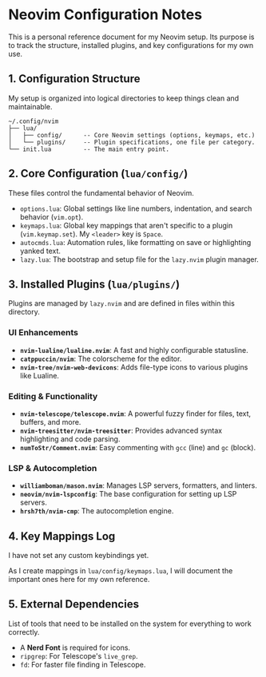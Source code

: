 # Neovim Configuration Notes

This is a personal reference document for my Neovim setup. Its purpose is to track the structure, installed plugins, and key configurations for my own use.

## 1. Configuration Structure

My setup is organized into logical directories to keep things clean and maintainable.

```
~/.config/nvim
├── lua/
│   ├── config/      -- Core Neovim settings (options, keymaps, etc.)
│   └── plugins/     -- Plugin specifications, one file per category.
└── init.lua         -- The main entry point.
```

## 2. Core Configuration (`lua/config/`)

These files control the fundamental behavior of Neovim.

* `options.lua`: Global settings like line numbers, indentation, and search behavior (`vim.opt`).
* `keymaps.lua`: Global key mappings that aren't specific to a plugin (`vim.keymap.set`). My `<leader>` key is `Space`.
* `autocmds.lua`: Automation rules, like formatting on save or highlighting yanked text.
* `lazy.lua`: The bootstrap and setup file for the `lazy.nvim` plugin manager.

## 3. Installed Plugins (`lua/plugins/`)

Plugins are managed by `lazy.nvim` and are defined in files within this directory.

### UI Enhancements

* **`nvim-lualine/lualine.nvim`**: A fast and highly configurable statusline.
* **`catppuccin/nvim`**: The colorscheme for the editor.
* **`nvim-tree/nvim-web-devicons`**: Adds file-type icons to various plugins like Lualine.

### Editing & Functionality

* **`nvim-telescope/telescope.nvim`**: A powerful fuzzy finder for files, text, buffers, and more.
* **`nvim-treesitter/nvim-treesitter`**: Provides advanced syntax highlighting and code parsing.
* **`numToStr/Comment.nvim`**: Easy commenting with `gcc` (line) and `gc` (block).

### LSP & Autocompletion

* **`williamboman/mason.nvim`**: Manages LSP servers, formatters, and linters.
* **`neovim/nvim-lspconfig`**: The base configuration for setting up LSP servers.
* **`hrsh7th/nvim-cmp`**: The autocompletion engine.

## 4. Key Mappings Log

I have not set any custom keybindings yet.

As I create mappings in `lua/config/keymaps.lua`, I will document the important ones here for my own reference.

## 5. External Dependencies

List of tools that need to be installed on the system for everything to work correctly.

* A **Nerd Font** is required for icons.
* `ripgrep`: For Telescope's `live_grep`.
* `fd`: For faster file finding in Telescope.
